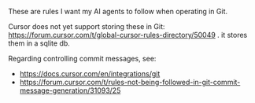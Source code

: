 These are rules I want my AI agents to follow when operating in Git.

Cursor does not yet support storing these in Git: https://forum.cursor.com/t/global-cursor-rules-directory/50049 . it stores them in a sqlite db.

Regarding controlling commit messages, see:
* https://docs.cursor.com/en/integrations/git
* https://forum.cursor.com/t/rules-not-being-followed-in-git-commit-message-generation/31093/25
